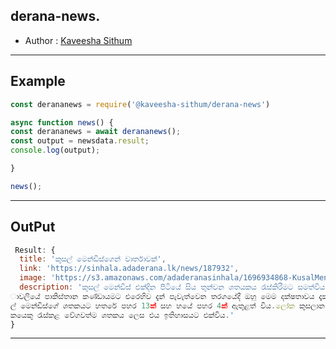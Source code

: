 ## derana-news.

- Author : [Kaveesha Sithum](https://kaveeshasithum.netlify.app/)

***

## Example
```js
const derananews = require('@kaveesha-sithum/derana-news')

async function news() {
const derananews = await derananews();
const output = newsdata.result;
console.log(output);

}

news();
```
***
## OutPut
```js
 Result: {
  title: 'කුසල් මෙන්ඩිස්ගෙන් වාර්තාවක්',
  link: 'https://sinhala.adaderana.lk/news/187932',
  image: 'https://s3.amazonaws.com/adaderanasinhala/1696934868-KusalMendis1.jpg',
  description: 'කුසල් මෙන්ඩිස් එක්දින පිටියේ සිය තුන්වන ශතයකය රැස්කිරීමට සමත්විය.ලෝක කුසලාන ක්‍රිකට් තරග
ාවලියේ පාකිස්තාන කණ්ඩායමට එරෙහිව දැන් පැවැත්වෙන තරගයේදී ඔහු මෙම දක්ෂතාවය දැක්වීය.පන්දු 65කදී ගොඩනැගූ කුස
ල් මෙන්ඩිස්ගේ ශතකයට හතරේ පහර 13ක් සහ හයේ පහර 4ක් ඇතුළත් විය.ලෝක කුසලාන ක්‍රිකට් තරගයදී ශ්‍රී ලංකා ක්‍රීඩ
කයෙකු රැස්කළ වේගවත්ම ශතකය ලෙස එය ඉතිහාසයට එක්විය.'
}
```
***